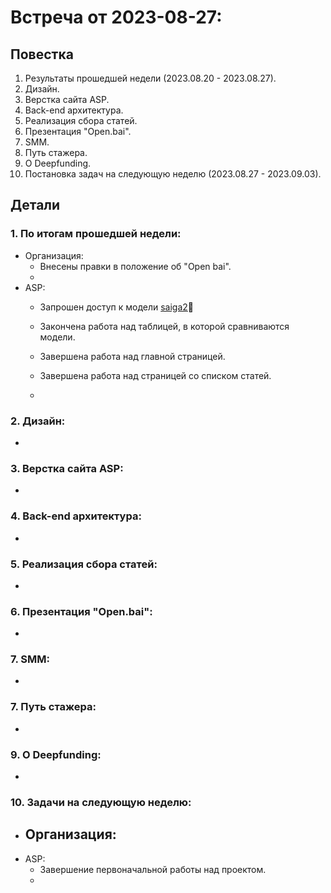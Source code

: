 # Встреча от 2023-08-27:
## Повестка
1. Результаты прошедшей недели (2023.08.20 - 2023.08.27).
2. Дизайн.
3. Верстка сайта ASP.
4. Back-end архитектура.
5. Реализация сбора статей.
6. Презентация "Open.bai".
7. SMM.
8. Путь стажера.
9. О Deepfunding.
10. Постановка задач на следующую неделю (2023.08.27 - 2023.09.03).

## Детали
### 1. По итогам прошедшей недели:
 - Организация:
   - Внесены правки в положение об "Open bai".
   - 
 - ASP:
   - Запрошен доступ к модели [saiga2](https://huggingface.co/IlyaGusev/saiga2_7b_lora)🤗
   - Закончена работа над таблицей, в которой сравниваются модели.

   - Завершена работа над главной страницей.
   - Завершена работа над страницей со списком статей.
   -  
### 2. Дизайн:
  -
### 3. Верстка сайта ASP:
  -
### 4. Back-end архитектура:
  -
### 5. Реализация сбора статей:
  -
### 6. Презентация "Open.bai":
  -
### 7. SMM:
  -
### 7. Путь стажера:
  -
### 9. О Deepfunding:
  -
### 10. Задачи на следующую неделю:
 - Организация:
   - 
 - ASP:
   - Завершение первоначальной работы над проектом.
   - 
